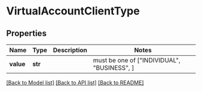 # VirtualAccountClientType


## Properties
Name | Type | Description | Notes
------------ | ------------- | ------------- | -------------
**value** | **str** |  |  must be one of ["INDIVIDUAL", "BUSINESS", ]

[[Back to Model list]](../README.md#documentation-for-models) [[Back to API list]](../README.md#documentation-for-api-endpoints) [[Back to README]](../README.md)


